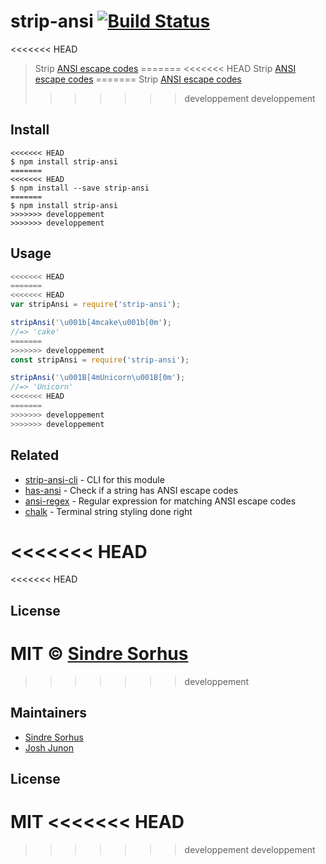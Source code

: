 # strip-ansi [![Build Status](https://travis-ci.org/chalk/strip-ansi.svg?branch=master)](https://travis-ci.org/chalk/strip-ansi)

<<<<<<< HEAD
> Strip [ANSI escape codes](https://en.wikipedia.org/wiki/ANSI_escape_code)
=======
<<<<<<< HEAD
> Strip [ANSI escape codes](http://en.wikipedia.org/wiki/ANSI_escape_code)
=======
> Strip [ANSI escape codes](https://en.wikipedia.org/wiki/ANSI_escape_code)
>>>>>>> developpement
>>>>>>> developpement


## Install

```
<<<<<<< HEAD
$ npm install strip-ansi
=======
<<<<<<< HEAD
$ npm install --save strip-ansi
=======
$ npm install strip-ansi
>>>>>>> developpement
>>>>>>> developpement
```


## Usage

```js
<<<<<<< HEAD
=======
<<<<<<< HEAD
var stripAnsi = require('strip-ansi');

stripAnsi('\u001b[4mcake\u001b[0m');
//=> 'cake'
=======
>>>>>>> developpement
const stripAnsi = require('strip-ansi');

stripAnsi('\u001B[4mUnicorn\u001B[0m');
//=> 'Unicorn'
<<<<<<< HEAD
=======
>>>>>>> developpement
>>>>>>> developpement
```


## Related

- [strip-ansi-cli](https://github.com/chalk/strip-ansi-cli) - CLI for this module
- [has-ansi](https://github.com/chalk/has-ansi) - Check if a string has ANSI escape codes
- [ansi-regex](https://github.com/chalk/ansi-regex) - Regular expression for matching ANSI escape codes
- [chalk](https://github.com/chalk/chalk) - Terminal string styling done right


<<<<<<< HEAD
=======
<<<<<<< HEAD
## License

MIT © [Sindre Sorhus](http://sindresorhus.com)
=======
>>>>>>> developpement
## Maintainers

- [Sindre Sorhus](https://github.com/sindresorhus)
- [Josh Junon](https://github.com/qix-)


## License

MIT
<<<<<<< HEAD
=======
>>>>>>> developpement
>>>>>>> developpement
